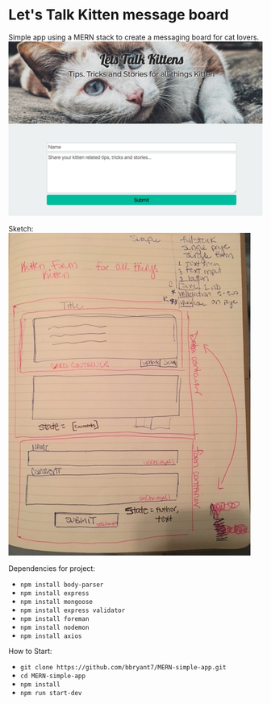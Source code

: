 # Let's Talk Kitten message board

Simple app using a MERN stack to create a messaging board for cat lovers.
![alt text](resources/final.png "final UI")

Sketch:
![alt text](resources/wireframe.png "wireframe")

Dependencies for project:
* `npm install body-parser`
* `npm install express`
* `npm install mongoose`
* `npm install express validator`
* `npm install foreman`
* `npm install nodemon`
* `npm install axios`

How to Start:

- `git clone https://github.com/bbryant7/MERN-simple-app.git`
- `cd MERN-simple-app`
- `npm install`
- `npm run start-dev`
